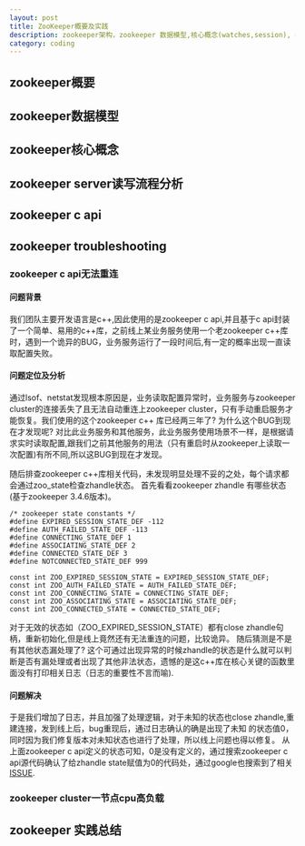 ```yaml
---
layout: post
title: ZooKeeper概要及实践
description: zookeeper架构，zookeeper 数据模型,核心概念(watches,session), get/create/set等核心接口读写流程分析，zookeepr c api 使用及Trouble Shooting,最佳实践经验等
category: coding
---
```


## zookeeper概要


## zookeeper数据模型


## zookeeper核心概念


## zookeeper server读写流程分析


## zookeeper c api


## zookeeper troubleshooting

### zookeeper c api无法重连

#### 问题背景

我们团队主要开发语言是c++,因此使用的是zookeeper c api,并且基于c api封装了一个简单、易用的c++库，之前线上某业务服务使用一个老zookeeper c++库时，遇到一个诡异的BUG，业务服务运行了一段时间后,有一定的概率出现一直读取配置失败。

#### 问题定位及分析

通过lsof、netstat发现根本原因是，业务读取配置异常时，业务服务与zookeeper cluster的连接丢失了且无法自动重连上zookeeper cluster，只有手动重启服务才能恢复。我们使用的这个zookeeper c++ 库已经两三年了? 为什么这个BUG到现在才发现呢? 对比此业务服务和其他服务，此业务服务使用场景不一样，是根据请求实时读取配置,跟我们之前其他服务的用法（只有重启时从zookeeper上读取一次配置)有所不同,所以这BUG到现在才发现。

随后排查zookeeper c++库相关代码，未发现明显处理不妥的之处，每个请求都会通过zoo_state检查zhandle状态。
首先看看zookeeper zhandle 有哪些状态(基于zookeeper 3.4.6版本)。

	/* zookeeper state constants */
	#define EXPIRED_SESSION_STATE_DEF -112
	#define AUTH_FAILED_STATE_DEF -113
	#define CONNECTING_STATE_DEF 1
	#define ASSOCIATING_STATE_DEF 2
	#define CONNECTED_STATE_DEF 3
	#define NOTCONNECTED_STATE_DEF 999
	
	const int ZOO_EXPIRED_SESSION_STATE = EXPIRED_SESSION_STATE_DEF;
	const int ZOO_AUTH_FAILED_STATE = AUTH_FAILED_STATE_DEF;
	const int ZOO_CONNECTING_STATE = CONNECTING_STATE_DEF;
	const int ZOO_ASSOCIATING_STATE = ASSOCIATING_STATE_DEF;
	const int ZOO_CONNECTED_STATE = CONNECTED_STATE_DEF;

对于无效的状态如（ZOO_EXPIRED_SESSION_STATE）都有close zhandle句柄，重新初始化,但是线上竟然还有无法重连的问题，比较诡异。
随后猜测是不是有其他状态漏处理了? 这个可通过出现异常的时候zhandle的状态是什么就可以判断是否有漏处理或者出现了其他非法状态，遗憾的是这c++库在核心关键的函数里面没有打印相关日志（日志的重要性不言而喻).

#### 问题解决

于是我们增加了日志，并且加强了处理逻辑，对于未知的状态也close zhandle,重建连接，发到线上后，bug重现后，通过日志确认的确是出现了未知
的状态值0，同时因为我们修复版本对未知状态也进行了处理，所以线上问题也得以修复。
从上面zookeeper c api定义的状态可知，0是没有定义的，通过搜索zookeeper c api源代码确认了给zhandle state赋值为0的代码处，通过google也搜索到了相关[ISSUE](https://issues.apache.org/jira/browse/ZOOKEEPER-2519).

### zookeeper cluster一节点cpu高负载


## zookeeper 实践总结